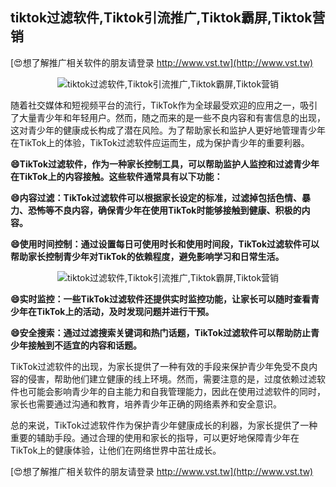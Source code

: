 ## **tiktok过滤软件,Tiktok引流推广,Tiktok霸屏,Tiktok营销**

[😍想了解推广相关软件的朋友请登录 http://www.vst.tw](http://www.vst.tw)

 <center><img src="https://vst.tw/MP4/tuiguang/png/8.png" alt="tiktok过滤软件,Tiktok引流推广,Tiktok霸屏,Tiktok营销"></center>

随着社交媒体和短视频平台的流行，TikTok作为全球最受欢迎的应用之一，吸引了大量青少年和年轻用户。然而，随之而来的是一些不良内容和有害信息的出现，这对青少年的健康成长构成了潜在风险。为了帮助家长和监护人更好地管理青少年在TikTok上的体验，TikTok过滤软件应运而生，成为保护青少年的重要利器。

**😄TikTok过滤软件，作为一种家长控制工具，可以帮助监护人监控和过滤青少年在TikTok上的内容接触。这些软件通常具有以下功能：**

**😄内容过滤：TikTok过滤软件可以根据家长设定的标准，过滤掉包括色情、暴力、恐怖等不良内容，确保青少年在使用TikTok时能够接触到健康、积极的内容。**

**😄使用时间控制：通过设置每日可使用时长和使用时间段，TikTok过滤软件可以帮助家长控制青少年对TikTok的依赖程度，避免影响学习和日常生活。**

 <center><img src="https://vst.tw/MP4/tuiguang/png/0.png" alt="tiktok过滤软件,Tiktok引流推广,Tiktok霸屏,Tiktok营销"></center>

**😄实时监控：一些TikTok过滤软件还提供实时监控功能，让家长可以随时查看青少年在TikTok上的活动，及时发现问题并进行干预。**

**😄安全搜索：通过过滤搜索关键词和热门话题，TikTok过滤软件可以帮助防止青少年接触到不适宜的内容和话题。**

TikTok过滤软件的出现，为家长提供了一种有效的手段来保护青少年免受不良内容的侵害，帮助他们建立健康的线上环境。然而，需要注意的是，过度依赖过滤软件也可能会影响青少年的自主能力和自我管理能力，因此在使用过滤软件的同时，家长也需要通过沟通和教育，培养青少年正确的网络素养和安全意识。

总的来说，TikTok过滤软件作为保护青少年健康成长的利器，为家长提供了一种重要的辅助手段。通过合理的使用和家长的指导，可以更好地保障青少年在TikTok上的健康体验，让他们在网络世界中茁壮成长。

[😍想了解推广相关软件的朋友请登录 http://www.vst.tw](http://www.vst.tw)




